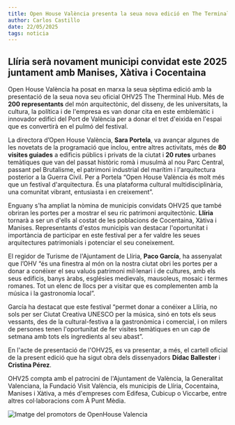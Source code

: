 ```yaml
---
title: Open House València presenta la seua nova edició en The Terminal HUB
author: Carlos Castillo 
date: 22/05/2025
tags: noticia
---
```


## Llíria serà novament municipi convidat este 2025 juntament amb Manises, Xàtiva i Cocentaina

Open House València ha posat en marxa la seua sèptima edició amb la presentació de la seua nova seu oficial OHV25 The Therminal Hub. Més de **200 representants** del món arquitectònic, del disseny, de les universitats, la cultura, la política i de l'empresa es van donar cita en este emblemàtic i innovador edifici del Port de València per a donar el tret d'eixida en l'espai que es convertirà en el pulmó del festival.

La directora d’Open House València, **Sara Portela**, va avançar algunes de les novetats de la programació que inclou, entre altres activitats, més de **80 visites guiades** a edificis públics i privats de la ciutat i **20 rutes** urbanes temàtiques que van del passat històric romà i musulmà al nou Parc Central, passant pel Brutalisme, el patrimoni industrial del marítim i l'arquitectura posterior a la Guerra Civil. Per a Portela “Open House València és molt més que un festival d'arquitectura. És una plataforma cultural multidisciplinària, una comunitat vibrant, entusiasta i en creixement”.

Enguany s'ha ampliat la nòmina de municipis convidats OHV25 que també obriran les portes per a mostrar el seu ric patrimoni arquitectònic. **Llíria** tornarà a ser un d'ells al costat de les poblacions de Cocentaina, Xàtiva i Manises. Representants d'estos municipis van destacar l'oportunitat i importància de participar en este festival per a fer valdre les seues arquitectures patrimonials i potenciar el seu coneixement.

El regidor de Turisme de l'Ajuntament de Llíria, **Paco García**, ha assenyalat que l’OHV “és una finestra al món on la nostra ciutat obri les portes per a donar a conéixer el seu valuós patrimoni mil·lenari i de cultures, amb els seus edificis, banys àrabs, esglésies medievals, mausoleus, mosaic i termes romanes. Tot un elenc de llocs per a visitar que es complementen amb la música i la gastronomia local”.

García ha destacat que este festival “permet donar a conéixer a Llíria, no sols per ser Ciutat Creativa UNESCO per la música, sinó en tots els seus vessants, des de la cultural-festiva a la gastronòmica i comercial, i on milers de persones tenen l'oportunitat de fer visites temàtiques en un cap de setmana amb tots els ingredients al seu abast”.

En l'acte de presentació de l'OHV25, es va presentar, a més, el cartell oficial de la present edició que ha sigut obra dels dissenyadors **Dídac Ballester** i **Cristina Pérez**.

OHV25 compta amb el patrocini de l'Ajuntament de València, la Generalitat Valenciana, la Fundació Visit València, els municipis de Llíria, Cocentaina, Manises i Xàtiva, a més d'empreses com Edifesa, Cubicup o Viccarbe, entre altres col·laboracions com À Punt Mèdia.

![ Imatge del promotors de OpenHouse Valencia ](/assets/continguts/recursos/20250522-openhouse.jpg "Imatge del promotors de OpenHouse Valencia")

